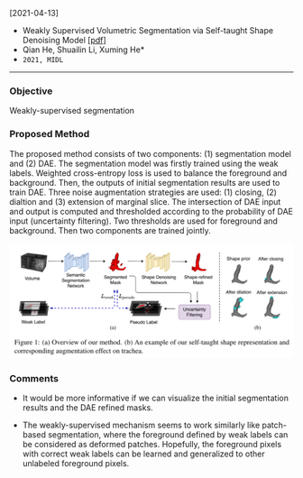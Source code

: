 [2021-04-13]
- Weakly Supervised Volumetric Segmentation via Self-taught Shape Denoising Model [[pdf]](https://openreview.net/pdf?id=Koyg3kvH-Mq) 
- Qian He, Shuailin Li, Xuming He*
- `2021, MIDL`

****

### Objective
Weakly-supervised segmentation

### Proposed Method
The proposed method consists of two components: (1) segmentation model and (2) DAE. The segmentation model was firstly trained using the weak labels. Weighted cross-entropy loss is used to balance the foreground and background. Then, the outputs of initial segmentation results are used to train DAE. Three noise augmentation strategies are used: (1) closing, (2) dialtion and (3) extension of marginal slice. The intersection of DAE input and output is computed and thresholded according to the probability of DAE input (uncertainty filtering). Two thresholds are used for foreground and background. Then two components are trained jointly.

![Alt text](https://github.com/han-liu/Papers/blob/master/figures/Weakly%20Supervised%20Volumetric%20Segmentation%20via%20Self-taught%20Shape%20Denoising%20Model.png?raw=true)


### Comments

- It would be more informative if we can visualize the initial segmentation results and the DAE refined masks. 

- The weakly-supervised mechanism seems to work similarly like patch-based segmentation, where the foreground defined by weak labels can be considered as deformed patches. Hopefully, the foreground pixels with correct weak labels can be learned and generalized to other unlabeled foreground pixels. 
